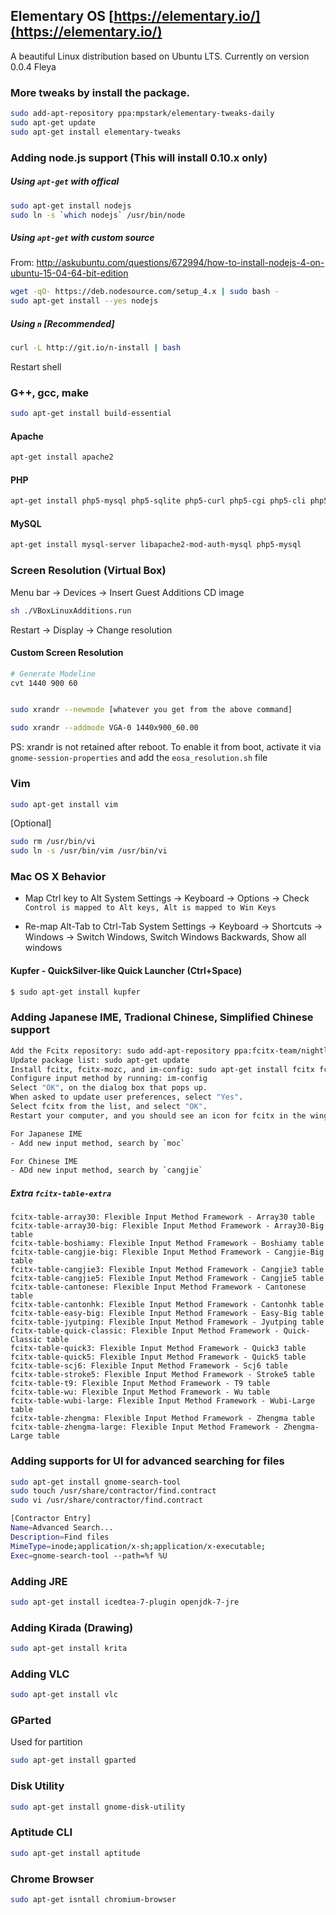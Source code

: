 Elementary OS [https://elementary.io/](https://elementary.io/)
----------------------------------------
A beautiful Linux distribution based on Ubuntu LTS.
Currently on version 0.0.4 Fleya


### More tweaks by install the package. 
```sh
sudo add-apt-repository ppa:mpstark/elementary-tweaks-daily
sudo apt-get update
sudo apt-get install elementary-tweaks
```

### Adding node.js support (This will install 0.10.x only) 
##### Using `apt-get` with offical
```sh
sudo apt-get install nodejs
sudo ln -s `which nodejs` /usr/bin/node
```

##### Using `apt-get` with custom source
From: http://askubuntu.com/questions/672994/how-to-install-nodejs-4-on-ubuntu-15-04-64-bit-edition
```sh
wget -qO- https://deb.nodesource.com/setup_4.x | sudo bash -
sudo apt-get install --yes nodejs
```

##### Using `n` [Recommended]
```sh
curl -L http://git.io/n-install | bash
```
Restart shell


### G++, gcc, make
```sh
sudo apt-get install build-essential
```


#### Apache
```sh
apt-get install apache2
```



#### PHP
```sh
apt-get install php5-mysql php5-sqlite php5-curl php5-cgi php5-cli php5-curl php5-odbc php5-xdebug php5-mongo php5-imap php5-memcache
```


#### MySQL
```sh
apt-get install mysql-server libapache2-mod-auth-mysql php5-mysql
```



### Screen Resolution (Virtual Box)
Menu bar -> Devices -> Insert Guest Additions CD image
```sh
sh ./VBoxLinuxAdditions.run
```

Restart -> Display -> Change resolution

#### Custom Screen Resolution
```sh
# Generate Modeline
cvt 1440 900 60


sudo xrandr --newmode [whatever you get from the above command]

sudo xrandr --addmode VGA-0 1440x900_60.00
```
PS: xrandr is not retained after reboot. To enable it from boot, activate it via `gnome-session-properties` and add the `eosa_resolution.sh` file





### Vim
```sh
sudo apt-get install vim
```

[Optional]
```sh
sudo rm /usr/bin/vi
sudo ln -s /usr/bin/vim /usr/bin/vi
```



### Mac OS X Behavior
- Map Ctrl key to Alt
System Settings -> Keyboard -> Options -> 
    Check `Control is mapped to Alt keys, Alt is mapped to Win Keys`

- Re-map Alt-Tab to Ctrl-Tab 
System Settings -> Keyboard -> Shortcuts -> Windows -> Switch Windows, Switch Windows Backwards, Show all windows



#### Kupfer - QuickSilver-like Quick Launcher (Ctrl+Space)
```sh
$ sudo apt-get install kupfer
```



### Adding Japanese IME, Tradional Chinese, Simplified Chinese support
```sh
Add the Fcitx repository: sudo add-apt-repository ppa:fcitx-team/nightly
Update package list: sudo apt-get update
Install fcitx, fcitx-mozc, and im-config: sudo apt-get install fcitx fcitx-mozc fcitx-table-cangjie5 fcitx-pinyin fcitx-sunpinyin fcitx-googlepinyin im-config
Configure input method by running: im-config
Select "OK", on the dialog box that pops up.
When asked to update user preferences, select "Yes".
Select fcitx from the list, and select "OK".
Restart your computer, and you should see an icon for fcitx in the wingpanel. 

For Japanese IME
- Add new input method, search by `moc` 

For Chinese IME
- ADd new input method, search by `cangjie`


```

##### Extra `fcitx-table-extra`
```
fcitx-table-array30: Flexible Input Method Framework - Array30 table
fcitx-table-array30-big: Flexible Input Method Framework - Array30-Big table
fcitx-table-boshiamy: Flexible Input Method Framework - Boshiamy table
fcitx-table-cangjie-big: Flexible Input Method Framework - Cangjie-Big table
fcitx-table-cangjie3: Flexible Input Method Framework - Cangjie3 table
fcitx-table-cangjie5: Flexible Input Method Framework - Cangjie5 table
fcitx-table-cantonese: Flexible Input Method Framework - Cantonese table
fcitx-table-cantonhk: Flexible Input Method Framework - Cantonhk table
fcitx-table-easy-big: Flexible Input Method Framework - Easy-Big table
fcitx-table-jyutping: Flexible Input Method Framework - Jyutping table
fcitx-table-quick-classic: Flexible Input Method Framework - Quick-Classic table
fcitx-table-quick3: Flexible Input Method Framework - Quick3 table
fcitx-table-quick5: Flexible Input Method Framework - Quick5 table
fcitx-table-scj6: Flexible Input Method Framework - Scj6 table
fcitx-table-stroke5: Flexible Input Method Framework - Stroke5 table
fcitx-table-t9: Flexible Input Method Framework - T9 table
fcitx-table-wu: Flexible Input Method Framework - Wu table
fcitx-table-wubi-large: Flexible Input Method Framework - Wubi-Large table
fcitx-table-zhengma: Flexible Input Method Framework - Zhengma table
fcitx-table-zhengma-large: Flexible Input Method Framework - Zhengma-Large table
```




### Adding supports for UI for advanced searching for files
```sh
sudo apt-get install gnome-search-tool
sudo touch /usr/share/contractor/find.contract
sudo vi /usr/share/contractor/find.contract
```

```sh
[Contractor Entry]
Name=Advanced Search...
Description=Find files
MimeType=inode;application/x-sh;application/x-executable;
Exec=gnome-search-tool --path=%f %U
```


### Adding JRE
```sh
sudo apt-get install icedtea-7-plugin openjdk-7-jre
```

### Adding Kirada (Drawing)
```sh
sudo apt-get install krita
```

### Adding VLC
```sh
sudo apt-get install vlc
```

### GParted
Used for partition
```sh
sudo apt-get install gparted
```


### Disk Utility
```sh
sudo apt-get install gnome-disk-utility
```


### Aptitude CLI
```sh
sudo apt-get install aptitude
```


### Chrome Browser
```sh
sudo apt-get isntall chromium-browser
```

